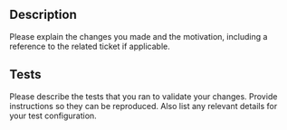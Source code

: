 ## Description

Please explain the changes you made and the motivation, including a reference to the related ticket if applicable.

## Tests

Please describe the tests that you ran to validate your changes.
Provide instructions so they can be reproduced.
Also list any relevant details for your test configuration.
